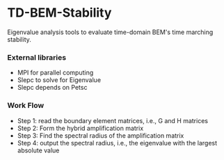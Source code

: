 # TD-BEM-Stability
Eigenvalue analysis tools to evaluate time-domain BEM's time marching stability. 

### External libraries ###
* MPI for parallel computing
* Slepc to solve for Eigenvalue
* Slepc depends on Petsc

### Work Flow ###
* Step 1: read the boundary element matrices, i.e., G and H matrices
* Step 2: Form the hybrid amplification matrix
* Step 3: Find the spectral radius of the amplification matrix
* Step 4: output the spectral radius, i.e., the eigenvalue with the largest absolute value

